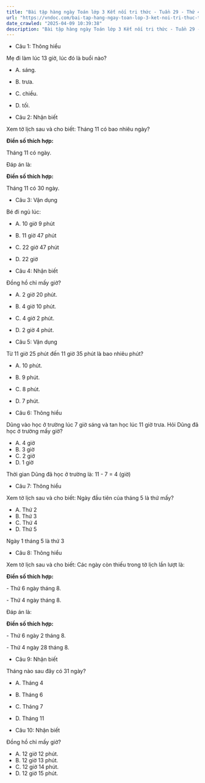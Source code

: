 ```yaml
---
title: "Bài tập hàng ngày Toán lớp 3 Kết nối tri thức - Tuần 29 - Thứ 4 gồm các câu hỏi tổng hợp nội dung trong bài Thực hành xem đồng hồ. Xem lịch được học ở Tuần 29 trong chương trình Toán lớp 3 Tập 2 Kết nối tri thức."
url: "https://vndoc.com/bai-tap-hang-ngay-toan-lop-3-ket-noi-tri-thuc-tuan-29-thu-4-339817"
date_crawled: "2025-04-09 10:39:38"
description: "Bài tập hàng ngày Toán lớp 3 Kết nối tri thức - Tuần 29 - Thứ 4 gồm các câu hỏi tổng hợp nội dung trong bài Thực hành xem đồng hồ. Xem lịch được học ở Tuần 29 trong chương trình Toán lớp 3 Tập 2 Kết nối tri thức."
---
```


* Câu 1:  Thông hiểu

Mẹ đi làm lúc 13 giờ, lúc đó là buổi nào?

  * A. sáng. 
  * B. trưa. 
  * C. chiều. 
  * D. tối. 



* Câu 2:  Nhận biết

Xem tờ lịch sau và cho biết: Tháng 11 có bao nhiêu ngày?

**Điền số thích hợp:**

Tháng 11 có  ngày.

Đáp án là:

**Điền số thích hợp:**

Tháng 11 có 30 ngày.

* Câu 3:  Vận dụng

Bé đi ngủ lúc:

  * A. 10 giờ 9 phút 
  * B. 11 giờ 47 phút 
  * C. 22 giờ 47 phút 
  * D. 22 giờ 



* Câu 4:  Nhận biết

Đồng hồ chỉ mấy giờ?

  * A. 2 giờ 20 phút. 
  * B. 4 giờ 10 phút. 
  * C. 4 giờ 2 phút. 
  * D. 2 giờ 4 phút. 



* Câu 5:  Vận dụng

Từ 11 giờ 25 phút đến 11 giờ 35 phút là bao nhiêu phút?

  * A. 10 phút. 
  * B. 9 phút. 
  * C. 8 phút. 
  * D. 7 phút. 



* Câu 6:  Thông hiểu

Dũng vào học ở trường lúc 7 giờ sáng và tan học lúc 11 giờ trưa. Hỏi Dũng đã học ở trường mấy giờ?

  * A. 4 giờ 
  * B. 3 giờ 
  * C. 2 giờ 
  * D. 1 giờ 



Thời gian Dũng đã học ở trường là: 11 - 7 = 4 (giờ)

* Câu 7:  Thông hiểu

Xem tờ lịch sau và cho biết: Ngày đầu tiên của tháng 5 là thứ mấy?

  * A. Thứ 2 
  * B. Thứ 3 
  * C. Thứ 4 
  * D. Thứ 5 



Ngày 1 tháng 5 là thứ 3

* Câu 8:  Thông hiểu

Xem tờ lịch sau và cho biết: Các ngày còn thiếu trong tờ lịch lần lượt là:

**Điền số thích hợp:**

\- Thứ 6 ngày  tháng 8.

\- Thứ 4 ngày  tháng 8.

Đáp án là:

**Điền số thích hợp:**

\- Thứ 6 ngày 2 tháng 8.

\- Thứ 4 ngày 28 tháng 8.

* Câu 9:  Nhận biết

Tháng nào sau đây có 31 ngày?

  * A. Tháng 4 
  * B. Tháng 6 
  * C. Tháng 7 
  * D. Tháng 11 



* Câu 10:  Nhận biết

Đồng hồ chỉ mấy giờ?

  * A. 12 giờ 12 phút. 
  * B. 12 giờ 13 phút. 
  * C. 12 giờ 14 phút. 
  * D. 12 giờ 15 phút. 


